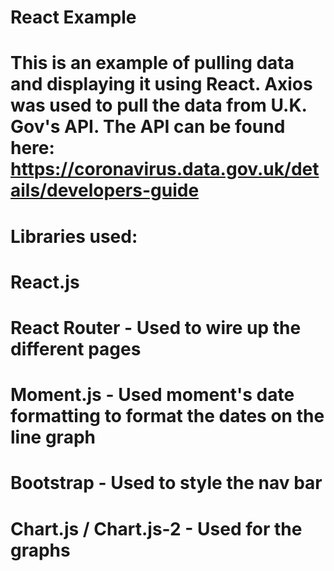 # React Example

# This is an example of pulling data and displaying it using React. Axios was used to pull the data from U.K. Gov's API. The API can be found here: https://coronavirus.data.gov.uk/details/developers-guide
#
# Libraries used:
  # React.js
  # React Router - Used to wire up the different pages
  # Moment.js - Used moment's date formatting to format the dates on the line graph
  # Bootstrap - Used to style the nav bar
  # Chart.js / Chart.js-2 - Used for the graphs
